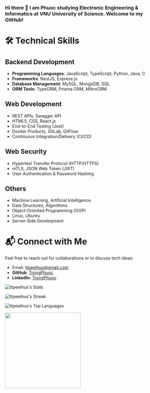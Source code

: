 ### Hi there 👋  I am Phuoc studying Electronic Engineering & Informatics at VNU University of Science. Welcome to my GitHub!

# 🛠️ Technical Skills

## **Backend Development**
- **Programming Languages**: JavaScript, TypeScript, Python, Java, C
- **Frameworks**: NestJS, Express.js
- **Database Management**: MySQL, MongoDB, SQL
- **ORM Tools**: TypeORM, Prisma ORM, MikroORM

## **Web Development**
- REST APIs, Swagger API
- HTML5, CSS, React.js
- End-to-End Testing (Jest)
- Docker Products, GitLab, GitFlow
- Continuous Integration/Delivery (CI/CD)

## **Web Security**
- Hypertext Transfer Protocol (HTTP/HTTPS)
- mTLS, JSON Web Token (JWT)
- User Authentication & Password Hashing

## **Others**
- Machine Learning, Artificial Intelligence
- Data Structures, Algorithms
- Object-Oriented Programming (OOP)
- Linux, Ubuntu
- Server-Side Development

# 📬 Connect with Me
Feel free to reach out for collaborations or to discuss tech ideas:
- Email: ttpeeihus@gmail.com
- **GitHub**: [TrongPhuoc](https://github.com/ttpeeihus/)
- **LinkedIn**: [TrongPhuoc](https://www.linkedin.com/in/tr%E1%BB%8Dng-ph%C6%B0%E1%BB%9Bc-923465277/)

![ttpeeihus's Stats](https://github-readme-stats.vercel.app/api?username=ttpeeihus&theme=tokyonight&show_icons=true&hide_border=false&count_private=false)

![ttpeeihus's Streak](https://github-readme-streak-stats.herokuapp.com/?user=ttpeeihus&theme=tokyonight&hide_border=false)

![ttpeeihus's Top Languages](https://github-readme-stats.vercel.app/api/top-langs/?username=ttpeeihus&theme=tokyonight&show_icons=true&hide_border=false&layout=compact)

<img src="https://octodex.github.com/images/megacat-2.png" height="250" width="250"/>


